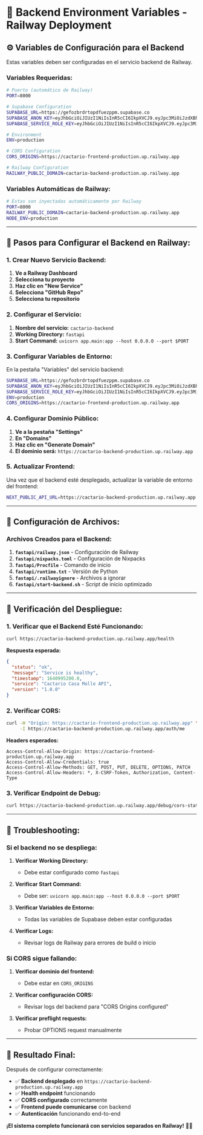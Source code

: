 # 🚂 Backend Environment Variables - Railway Deployment

## ⚙️ **Variables de Configuración para el Backend**

Estas variables deben ser configuradas en el servicio backend de Railway.

### **Variables Requeridas:**

```bash
# Puerto (automático de Railway)
PORT=8000

# Supabase Configuration
SUPABASE_URL=https://gefozbrdrtopdfuezppm.supabase.co
SUPABASE_ANON_KEY=eyJhbGciOiJIUzI1NiIsInR5cCI6IkpXVCJ9.eyJpc3MiOiJzdXBhYmFzZSIsInJlZiI6ImdlZm96YnJkcnRvcGRmdWV6cHBtIiwicm9sZSI6ImFub24iLCJpYXQiOjE3NjAwMTc1MDgsImV4cCI6MjA3NTU5MzUwOH0.Ej8Ej8Ej8Ej8Ej8Ej8Ej8Ej8Ej8Ej8Ej8Ej8Ej8Ej8E
SUPABASE_SERVICE_ROLE_KEY=eyJhbGciOiJIUzI1NiIsInR5cCI6IkpXVCJ9.eyJpc3MiOiJzdXBhYmFzZSIsInJlZiI6ImdlZm96YnJkcnRvcGRmdWV6cHBtIiwicm9sZSI6InNlcnZpY2Vfcm9sZSIsImlhdCI6MTc2MDAxNzUwOCwiZXhwIjoyMDc1NTkzNTA4fQ.2kP9Gn5U8yDSf74Mg3fGAQtRVGe_nx2sy6ymBbrMD8E

# Environment
ENV=production

# CORS Configuration
CORS_ORIGINS=https://cactario-frontend-production.up.railway.app

# Railway Configuration
RAILWAY_PUBLIC_DOMAIN=cactario-backend-production.up.railway.app
```

### **Variables Automáticas de Railway:**

```bash
# Estas son inyectadas automáticamente por Railway
PORT=8000
RAILWAY_PUBLIC_DOMAIN=cactario-backend-production.up.railway.app
NODE_ENV=production
```

---

## 🚀 **Pasos para Configurar el Backend en Railway:**

### **1. Crear Nuevo Servicio Backend:**

1. **Ve a Railway Dashboard**
2. **Selecciona tu proyecto**
3. **Haz clic en "New Service"**
4. **Selecciona "GitHub Repo"**
5. **Selecciona tu repositorio**

### **2. Configurar el Servicio:**

1. **Nombre del servicio:** `cactario-backend`
2. **Working Directory:** `fastapi`
3. **Start Command:** `uvicorn app.main:app --host 0.0.0.0 --port $PORT`

### **3. Configurar Variables de Entorno:**

En la pestaña "Variables" del servicio backend:

```bash
SUPABASE_URL=https://gefozbrdrtopdfuezppm.supabase.co
SUPABASE_ANON_KEY=eyJhbGciOiJIUzI1NiIsInR5cCI6IkpXVCJ9.eyJpc3MiOiJzdXBhYmFzZSIsInJlZiI6ImdlZm96YnJkcnRvcGRmdWV6cHBtIiwicm9sZSI6ImFub24iLCJpYXQiOjE3NjAwMTc1MDgsImV4cCI6MjA3NTU5MzUwOH0.Ej8Ej8Ej8Ej8Ej8Ej8Ej8Ej8Ej8Ej8Ej8Ej8Ej8Ej8E
SUPABASE_SERVICE_ROLE_KEY=eyJhbGciOiJIUzI1NiIsInR5cCI6IkpXVCJ9.eyJpc3MiOiJzdXBhYmFzZSIsInJlZiI6ImdlZm96YnJkcnRvcGRmdWV6cHBtIiwicm9sZSI6InNlcnZpY2Vfcm9sZSIsImlhdCI6MTc2MDAxNzUwOCwiZXhwIjoyMDc1NTkzNTA4fQ.2kP9Gn5U8yDSf74Mg3fGAQtRVGe_nx2sy6ymBbrMD8E
ENV=production
CORS_ORIGINS=https://cactario-frontend-production.up.railway.app
```

### **4. Configurar Dominio Público:**

1. **Ve a la pestaña "Settings"**
2. **En "Domains"**
3. **Haz clic en "Generate Domain"**
4. **El dominio será:** `https://cactario-backend-production.up.railway.app`

### **5. Actualizar Frontend:**

Una vez que el backend esté desplegado, actualizar la variable de entorno del frontend:

```bash
NEXT_PUBLIC_API_URL=https://cactario-backend-production.up.railway.app
```

---

## 🔧 **Configuración de Archivos:**

### **Archivos Creados para el Backend:**

1. **`fastapi/railway.json`** - Configuración de Railway
2. **`fastapi/nixpacks.toml`** - Configuración de Nixpacks
3. **`fastapi/Procfile`** - Comando de inicio
4. **`fastapi/runtime.txt`** - Versión de Python
5. **`fastapi/.railwayignore`** - Archivos a ignorar
6. **`fastapi/start-backend.sh`** - Script de inicio optimizado

---

## 🎯 **Verificación del Despliegue:**

### **1. Verificar que el Backend Esté Funcionando:**

```bash
curl https://cactario-backend-production.up.railway.app/health
```

**Respuesta esperada:**
```json
{
  "status": "ok",
  "message": "Service is healthy",
  "timestamp": 1640995200.0,
  "service": "Cactario Casa Molle API",
  "version": "1.0.0"
}
```

### **2. Verificar CORS:**

```bash
curl -H "Origin: https://cactario-frontend-production.up.railway.app" \
     -I https://cactario-backend-production.up.railway.app/auth/me
```

**Headers esperados:**
```
Access-Control-Allow-Origin: https://cactario-frontend-production.up.railway.app
Access-Control-Allow-Credentials: true
Access-Control-Allow-Methods: GET, POST, PUT, DELETE, OPTIONS, PATCH
Access-Control-Allow-Headers: *, X-CSRF-Token, Authorization, Content-Type
```

### **3. Verificar Endpoint de Debug:**

```bash
curl https://cactario-backend-production.up.railway.app/debug/cors-status
```

---

## 🚨 **Troubleshooting:**

### **Si el backend no se despliega:**

1. **Verificar Working Directory:**
   - Debe estar configurado como `fastapi`

2. **Verificar Start Command:**
   - Debe ser: `uvicorn app.main:app --host 0.0.0.0 --port $PORT`

3. **Verificar Variables de Entorno:**
   - Todas las variables de Supabase deben estar configuradas

4. **Verificar Logs:**
   - Revisar logs de Railway para errores de build o inicio

### **Si CORS sigue fallando:**

1. **Verificar dominio del frontend:**
   - Debe estar en `CORS_ORIGINS`

2. **Verificar configuración CORS:**
   - Revisar logs del backend para "CORS Origins configured"

3. **Verificar preflight requests:**
   - Probar OPTIONS request manualmente

---

## 🎉 **Resultado Final:**

Después de configurar correctamente:

- ✅ **Backend desplegado** en `https://cactario-backend-production.up.railway.app`
- ✅ **Health endpoint** funcionando
- ✅ **CORS configurado** correctamente
- ✅ **Frontend puede comunicarse** con backend
- ✅ **Autenticación** funcionando end-to-end

**¡El sistema completo funcionará con servicios separados en Railway!** 🚂✨

